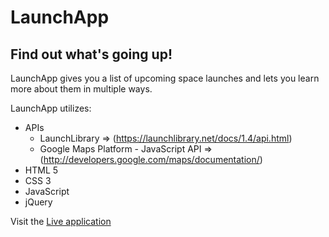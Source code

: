 # LaunchApp

## Find out what's going up!

LaunchApp gives you a list of upcoming space launches and lets you learn more about them in multiple ways.

LaunchApp utilizes:
- APIs
  - LaunchLibrary => (https://launchlibrary.net/docs/1.4/api.html)
  - Google Maps Platform - JavaScript API => (http://developers.google.com/maps/documentation/)
- HTML 5
- CSS 3
- JavaScript
- jQuery

Visit the [Live application](https://williams-christopher.github.io/Launch-App/)